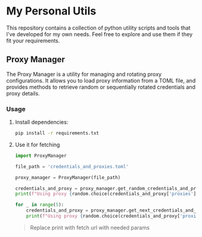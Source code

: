# My Personal Utils

This repository contains a collection of python utility scripts and tools that I've developed for my own needs. Feel free to explore and use them if they fit your requirements.

## Proxy Manager

The Proxy Manager is a utility for managing and rotating proxy configurations. It allows you to load proxy information from a TOML file, and provides methods to retrieve random or sequentially rotated credentials and proxy details.

### Usage

1. Install dependencies:
   ```bash
   pip install -r requirements.txt
   ```

2. Use it for fetching
    ```python
    import ProxyManager

    file_path = 'credentials_and_proxies.toml'

    proxy_manager = ProxyManager(file_path)

    credentials_and_proxy = proxy_manager.get_random_credentials_and_proxy()
    print(f"Using proxy {random.choice(credentials_and_proxy['proxies'])} with credentials {credentials_and_proxy['username']}:{credentials_and_proxy['password']} for the first request.")

    for _ in range(5):
        credentials_and_proxy = proxy_manager.get_next_credentials_and_proxy()
        print(f"Using proxy {random.choice(credentials_and_proxy['proxies'])} with credentials {credentials_and_proxy['username']}:{credentials_and_proxy['password']} for the next request.")
    ```
    > Replace print with fetch url with needed params
